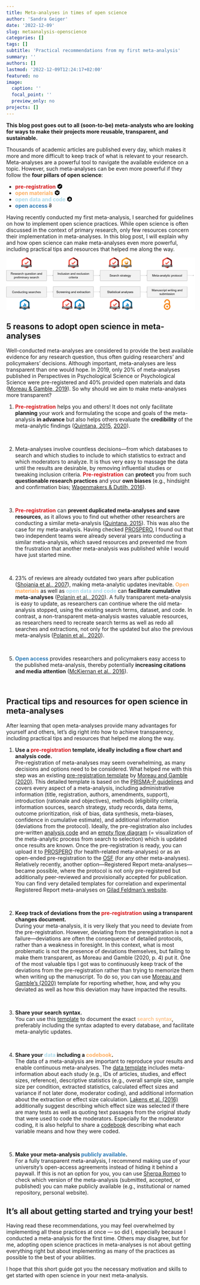 ```yaml
---
title: Meta-analyses in times of open science
author: 'Sandra Geiger'
date: '2022-12-09'
slug: metaanalysis-openscience
categories: []
tags: []
subtitle: 'Practical recommendations from my first meta-analysis'
summary: ''
authors: []
lastmod: '2022-12-09T12:24:17+02:00'
featured: no
image:
  caption: ''
  focal_point: ''
  preview_only: no
projects: []
---
```

**This blog post goes out to all (soon-to-be) meta-analysts who are looking for ways to make their projects more reusable, transparent, and sustainable.**

Thousands of academic articles are published every day, which makes it more and more difficult to keep track of what is relevant to your research. Meta-analyses are a powerful tool to navigate the available evidence on a topic. However, such meta-analyses can be even more powerful if they follow the **four pillars of open science**:
* <span style="color:#D7191C">**pre-registration** <svg viewBox="0 0 512 512" style="height:1em;position:relative;display:inline-block;top:.1em;" xmlns="http://www.w3.org/2000/svg">  <g groupmode="layer" id="layer6" label="icon">    <path id="path246" style="fill-opacity:1;fill-rule:nonzero;stroke:none;stroke-width:0.0352777" d="m 255.96701,7.9999992 c -14.42056,0 -28.9134,3.1667198 -39.84197,9.5105508 L 69.402174,102.20596 c -21.954611,12.67476 -39.899208,43.75438 -39.899208,69.08441 v 169.41924 c 0,25.33653 17.944597,56.42568 39.899208,69.0939 L 216.12504,494.51788 C 227.05361,500.84232 241.54645,504 255.96701,504 c 14.48556,0 28.97013,-3.15768 39.89917,-9.48212 l 146.7224,-84.71437 c 21.92213,-12.66822 39.90845,-43.75737 39.90845,-69.0939 V 171.29037 c 0,-25.33003 -17.98632,-56.40965 -39.90845,-69.08441 L 295.86618,17.51055 C 284.93714,11.166719 270.45257,7.9999992 255.96701,7.9999992 Z M 355.1558,152.37339 c 4.22726,0 8.45019,1.60138 11.65118,4.81215 l 17.84669,17.82761 c 6.402,6.42793 6.402,16.93826 0,23.3597 L 228.22149,354.82393 c -6.46654,6.41499 -16.93871,6.41499 -23.34074,0 l -68.94211,-68.91386 c -6.40202,-6.41497 -5.044,-18.2773 0,-23.34073 l 17.85586,-17.82761 c 6.40202,-6.42793 16.9387,-6.42793 23.34073,0 l 27.74552,27.72655 c 6.40203,6.415 16.8742,6.415 23.34074,0 L 343.45702,157.18554 c 3.23307,-3.21072 7.47102,-4.81215 11.69878,-4.81215 z"></path>  </g></svg></span>
* <span style="color:#FDAE61">**open materials** <svg viewBox="0 0 512 512" style="height:1em;position:relative;display:inline-block;top:.1em;" xmlns="http://www.w3.org/2000/svg">  <g groupmode="layer" id="layer6" label="icon">    <path id="path86" style="fill-opacity:1;fill-rule:nonzero;stroke:none;stroke-width:0.0352777" d="m 255.99051,7.9999992 c -14.45957,0 -28.91558,3.1667158 -39.88958,9.5105468 L 69.397238,102.20596 C 47.455739,114.88072 29.50769,145.96034 29.50769,171.29036 v 169.41925 c 0,25.33653 17.948049,56.42568 39.889548,69.0939 l 146.703692,84.71437 c 10.974,6.32444 25.4365,9.48212 39.88958,9.48212 14.46596,0 28.92849,-3.15768 39.88953,-9.48212 l 146.72261,-84.71437 c 21.9352,-12.66822 39.88966,-43.75737 39.88966,-69.0939 V 171.29036 c 0,-25.33002 -17.95446,-56.40964 -39.88966,-69.0844 L 295.88952,17.510546 c -10.974,-6.343831 -25.43305,-9.5105468 -39.89901,-9.5105468 z m -58.05822,145.7374608 58.06766,22.86711 58.09612,-22.86711 100.07901,40.79892 -58.06755,22.85762 V 317.49208 L 255.99995,358.27204 155.90196,317.49208 V 217.394 L 97.815363,194.53638 Z M 155.90196,217.394 255.99995,258.16451 356.10753,217.394 255.99995,176.60457 Z"></path>  </g></svg></span> 
* <span style="color:#ABD9E9">**open data and code** <svg viewBox="0 0 512 512" style="height:1em;position:relative;display:inline-block;top:.1em;" xmlns="http://www.w3.org/2000/svg">  <g groupmode="layer" id="layer6" label="icon">    <path id="path90" style="fill-opacity:1;fill-rule:nonzero;stroke:none;stroke-width:0.0352777" d="M 255.99349,8.0446377 C 223.80996,6.8710755 198.88846,29.106812 171.90108,43.078975 135.19601,64.83668 97.398702,84.909644 61.424592,107.79531 c -23.529448,19.12486 -34.340913,49.89944 -31.869027,79.61823 0.136467,52.69231 -0.273926,105.39637 0.206898,158.08127 3.046554,31.90013 25.166618,58.97257 53.630746,72.31691 45.693451,26.22554 91.119371,52.93874 136.981251,78.85735 29.15402,13.29373 63.66608,7.7032 89.45702,-10.28262 45.55933,-26.46403 91.40188,-52.46098 136.78286,-79.21917 26.10444,-18.58601 38.49713,-51.27731 35.81722,-82.60095 -0.13644,-52.69193 0.27402,-105.39561 -0.20674,-158.08014 C 479.17554,134.58854 457.05921,107.51038 428.59249,94.170602 382.89744,67.950466 337.46312,41.255709 291.60404,15.334368 280.50454,10.177688 268.1747,8.0789301 255.99349,8.0446377 Z M 227.29819,140.73479 c 19.13338,0 38.26677,0 57.40015,0 0,76.83994 0,153.67988 0,230.51981 -19.13338,0 -38.26677,0 -57.40015,0 0,-76.83993 0,-153.67987 0,-230.51981 z m 72.23096,50.17436 c 19.12396,0 38.2479,0 57.37188,0 0,60.11515 0,120.2303 0,180.34545 -19.12398,0 -38.24792,0 -57.37188,0 0,-60.11515 0,-120.2303 0,-180.34545 z m -144.45251,94.07924 c 19.13025,0 38.26049,0 57.39074,0 0,28.7554 0,57.51081 0,86.26621 -19.13025,0 -38.26049,0 -57.39074,0 0,-28.7554 0,-57.51081 0,-86.26621 z"></path>  </g></svg></span>
* <span style="color:#2C7BB6">**open access** <svg viewBox="0 0 256 512" style="height:1em;position:relative;display:inline-block;top:.1em;" xmlns="http://www.w3.org/2000/svg">  <g label="icon" id="layer6" groupmode="layer">    <path id="path42" style="color:#000000;font-style:normal;font-variant:normal;font-weight:normal;font-stretch:normal;font-size:medium;line-height:normal;font-family:sans-serif;font-variant-ligatures:normal;font-variant-position:normal;font-variant-caps:normal;font-variant-numeric:normal;font-variant-alternates:normal;font-variant-east-asian:normal;font-feature-settings:normal;font-variation-settings:normal;text-indent:0;text-align:start;text-decoration:none;text-decoration-line:none;text-decoration-style:solid;text-decoration-color:#000000;letter-spacing:normal;word-spacing:normal;text-transform:none;writing-mode:lr-tb;direction:ltr;text-orientation:mixed;dominant-baseline:auto;baseline-shift:baseline;text-anchor:start;white-space:normal;shape-padding:0;shape-margin:0;inline-size:0;clip-rule:nonzero;display:inline;overflow:visible;visibility:visible;opacity:1;isolation:auto;mix-blend-mode:normal;color-interpolation:sRGB;color-interpolation-filters:linearRGB;solid-color:#000000;solid-opacity:1;vector-effect:none;fill-opacity:1;fill-rule:nonzero;stroke:none;stroke-width:0.264583;stroke-linecap:butt;stroke-linejoin:miter;stroke-miterlimit:4;stroke-dasharray:none;stroke-dashoffset:0;stroke-opacity:1;color-rendering:auto;image-rendering:auto;shape-rendering:auto;text-rendering:auto;enable-background:accumulate;stop-color:#000000;stop-opacity:1" d="m 128.23305,64.000002 c -56.460308,0 -102.670899,46.211658 -102.670899,102.672438 v 14.02215 h 41.118177 v -14.02215 c 0,-34.23923 27.314786,-61.55425 61.552722,-61.55425 34.23793,0 61.55272,27.31502 61.55272,61.55425 v 56.25186 c -18.11316,-10.82348 -39.2508,-17.06007 -61.78576,-17.06007 -66.62047,0 -121.0678874,54.44743 -121.0678874,121.06788 C 6.9321226,393.55258 61.37954,448 128.00001,448 c 66.62047,0 121.06787,-54.44742 121.06787,-121.06789 0,-23.29025 -6.66132,-45.0879 -18.16393,-63.59639 v -96.66328 c 0,-56.46078 -46.21063,-102.672437 -102.6709,-102.672438 z m -0.23301,182.982408 c 44.39846,0 79.94968,35.55122 79.94968,79.9497 0,44.39849 -35.55122,79.94973 -79.94968,79.94973 -44.398491,0 -79.949707,-35.55124 -79.949707,-79.94973 0,-44.39848 35.551216,-79.9497 79.949707,-79.9497 z m 0.39478,46.39298 c -18.7346,0 -33.921611,15.187 -33.921611,33.92161 0,18.73459 15.187011,33.92238 33.921611,33.92238 18.7346,0 33.92238,-15.18779 33.92238,-33.92238 0,-18.73461 -15.18778,-33.92161 -33.92238,-33.92161 z"></path>  </g></svg></span>

Having recently conducted my first meta-analysis, I searched for guidelines on how to implement open science practices. While open science is often discussed in the context of primary research, only few resources concern their implementation in meta-analyses. In this blog post, I will explain why and how open science can make meta-analyses even more powerful, including practical tips and resources that helped me along the way. 

![an image caption Source: Open Science.](index_files/figure-html/MA_OS.png)

**<h2>5 reasons to adopt open science in meta-analyses</h2>**

Well-conducted meta-analyses are considered to provide the best available evidence for any research question, thus often guiding researchers’ and policymakers’ decisions. Although important, meta-analyses are less transparent than one would hope. In 2019, only 20% of meta-analyses published in Perspectives in Psychological Science or Psychological Science were pre-registered and 40% provided open materials and data ([Moreau & Gamble, 2019](https://journals.sagepub.com/doi/abs/10.1177/1745691620906416?casa_token=0_rdT0URmEQAAAAA%3AvcoFcMQjYX_7h-J01H2vn46sCmfLIUI49QBT3-3Y80tPztLUNBgpvz0Si7ujkkBlCbGnSbhE4g3a&journalCode=ppsa)). So why should we aim to make meta-analyses more transparent? 

1. <span style="color:#D7191C">**Pre-registration**</span> helps you and others! It does not only facilitate **planning** your work and formulating the scope and goals of the meta-analysis **in advance** but also helps others evaluate the **credibility** of the meta-analytic findings ([Quintana, 2015](https://pubmed.ncbi.nlm.nih.gov/26500598/), [2020](https://www.youtube.com/watch?app=desktop&v=BJUMpoWNAPw)).<br>
<br>

2. Meta-analyses involve countless decisions—from which databases to search and which studies to include to which statistics to extract and which moderators to analyze. It is thus very easy to massage the data until the results are desirable, by removing influential studies or tweaking inclusion criteria. <span style="color:#D7191C">**Pre-registration**</span> can **protect** you from such **questionable research practices** and your **own biases** (e.g., hindsight and confirmation bias; [Wagenmakers & Dutilh, 2016](https://www.psychologicalscience.org/observer/seven-selfish-reasons-for-preregistration)).<br>
<br>

3. <span style="color:#D7191C">**Pre-registration**</span> can **prevent duplicated meta-analyses and save resources**, as it allows you to find out whether other researchers are conducting a similar meta-analysis ([Quintana, 2015](https://pubmed.ncbi.nlm.nih.gov/26500598/)). This was also the case for my meta-analysis. Having checked [PROSPERO](https://www.crd.york.ac.uk/prospero/), I found out that two independent teams were already several years into conducting a similar meta-analysis, which saved resources and prevented me from the frustration that another meta-analysis was published while I would have just started mine.<br>
<br>

4. 23% of reviews are already outdated two years after publication ([Shojania et al., 2007](https://pubmed.ncbi.nlm.nih.gov/17638714/)), making meta-analytic updates inevitable. <span style="color:#FDAE61">**Open materials**</span> as well as <span style="color:#ABD9E9">**open data and code**</span> can **facilitate cumulative meta-analyses** ([Polanin et al., 2020](https://journals.sagepub.com/doi/abs/10.1177/1745691620906416)). A fully transparent meta-analysis is easy to update, as researchers can continue where the old meta-analysis stopped, using the existing search terms, dataset, and code. In contrast, a non-transparent meta-analysis wastes valuable resources, as researchers need to recreate search terms as well as redo all searches and extractions, not only for the updated but also the previous meta-analysis ([Polanin et al., 2020](https://journals.sagepub.com/doi/abs/10.1177/1745691620906416)).<br>
<br>

5. <span style="color:#2C7BB6">**Open access**</span> provides researchers and policymakers easy access to the published meta-analysis, thereby potentially **increasing citations and media attention** ([McKiernan et al., 2016](https://elifesciences.org/articles/16800)).<br>
<br>

**<h2>Practical tips and resources for open science in meta-analyses</h2>**

After learning that open meta-analyses provide many advantages for yourself and others, let’s dig right into how to achieve transparency, including practical tips and resources that helped me along the way. 

1. **Use a <span style="color:#D7191C">pre-registration</span> template, ideally including a flow chart and analysis code.**<br>
Pre-registration of meta-analyses may seem overwhelming, as many decisions and options need to be considered. What helped me with this step was an existing [pre-registration template](https://osf.io/qdszx/) by [Moreau and Gamble (2020)](https://psycnet.apa.org/record/2020-66880-001). This detailed template is based on the [PRISMA-P guidelines](https://osf.io/5nk92/) and covers every aspect of a meta-analysis, including administrative information (title, registration, authors, amendments, support), introduction (rationale and objectives), methods (eligibility criteria, information sources, search strategy, study records, data items, outcome prioritization, risk of bias, data synthesis, meta-biases, confidence in cumulative estimate), and additional information (deviations from the protocol). Ideally, the pre-registration also includes pre-written [analysis code](https://osf.io/5nk92/) and an [empty flow diagram](https://journals.plos.org/plosone/article?id=10.1371/journal.pone.0195955) (= visualization of the meta-analytic process from search to selection) which is updated once results are known. Once the pre-registration is ready, you can upload it to [PROSPERO](https://www.crd.york.ac.uk/prospero/) (for health-related meta-analyses) or as an open-ended pre-registration to the [OSF](https://help.osf.io/hc/en-us/articles/360019738794-Select-a-Registration-Template) (for any other meta-analyses). Relatively recently, another option—Registered Report meta-analyses—became possible, where the protocol is not only pre-registered but additionally peer-reviewed and provisionally accepted for publication. You can find very detailed templates for correlation and experimental Registered Report meta-analyses on [Gilad Feldman’s website](https://mgto.org/meta-analysis-registered-reports/).<br>
<br>

2. **Keep track of deviations from the <span style="color:#D7191C">pre-registration</span> using a transparent changes document.** <br>
During your meta-analysis, it is very likely that you need to deviate from the pre-registration. However, deviating from the preregistration is not a failure—deviations are often the consequence of detailed protocols, rather than a weakness in foresight. In this context, what is most problematic is not the presence of deviations themselves, but failing to make them transparent, as Moreau and Gamble (2020, p. 4) put it. One of the most valuable tips I got was to continuously keep track of the deviations from the pre-registration rather than trying to memorize them when writing up the manuscript. To do so, you can use [Moreau and Gamble’s (2020)](https://osf.io/6bcz9/) template for reporting whether, how, and why you deviated as well as how this deviation may have impacted the results.<br>
<br> 

3. **Share your search syntax.** <br>
You can use this [template](https://osf.io/9htaq/) to document the exact <span style="color:#FDAE61">search syntax</span>, preferably including the syntax adapted to every database, and facilitate meta-analytic updates.<br>
<br>

4. **Share your <span style="color:#ABD9E9">data</span> including a <span style="color:#FDAE61">codebook</span>.** <br>
The data of a meta-analysis are important to reproduce your results and enable continuous meta-analyses. The [data template](https://osf.io/qt2e6/) includes meta-information about each study (e.g., IDs of articles, studies, and effect sizes, reference), descriptive statistics (e.g., overall sample size, sample size per condition, extracted statistics, calculated effect sizes and variance if not later done, moderator coding), and additional information about the extraction or effect size calculation. [Lakens et al. (2016)](https://bmcpsychology.biomedcentral.com/articles/10.1186/s40359-016-0126-3) additionally suggest describing which effect size was selected if there are many tests as well as quoting text passages from the original study that were used to code the moderators. Especially for the moderator coding, it is also helpful to share a [codebook](https://econtent.hogrefe.com/doi/full/10.1027/1015-5759/a000620) describing what each variable means and how they were coded.<br>
<br>  

5. **Make your meta-analysis <span style="color:#2C7BB6">publicly available</span>.**<br>
For a fully transparent meta-analysis, I recommend making use of your university’s open-access agreements instead of hiding it behind a paywall. If this is not an option for you, you can use [Sherpa Romeo](https://v2.sherpa.ac.uk/romeo/) to check which version of the meta-analysis (submitted, accepted, or published) you can make publicly available (e.g., institutional or named repository, personal website). 

**<h2>It’s all about getting started and trying your best!</h2>**
Having read these recommendations, you may feel overwhelmed by implementing all these practices at once — so did I, especially because I conducted a meta-analysis for the first time. Others may disagree, but for me, adopting open science practices in meta-analyses is not about getting everything right but about implementing as many of the practices as possible to the best of your abilities. 

I hope that this short guide got you the necessary motivation and skills to get started with open science in your next meta-analysis.
